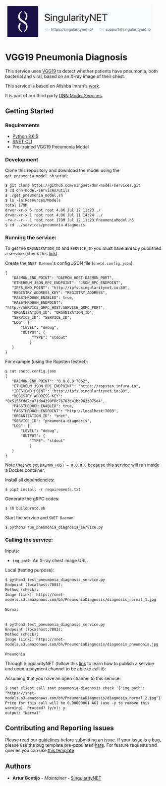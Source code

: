 [issue-template]: ../../../../../issues/new?template=BUG_REPORT.md
[feature-template]: ../../../../../issues/new?template=FEATURE_REQUEST.md

![singnetlogo](../../docs/assets/singnet-logo.jpg 'SingularityNET')

# VGG19 Pneumonia Diagnosis

This service uses [VGG19](http://www.robots.ox.ac.uk/~vgg/research/very_deep/) 
to detect whether patients have pneumonia, both bacterial and viral, based on an X-ray image of their chest.

This service is based on Alishba Imran's [work](https://github.com/alishbaimran/Pneumonia-Diagnosis-CNN-Model).

It is part of our third party [DNN Model Services](https://github.com/singnet/dnn-model-services).

## Getting Started

### Requirements

- [Python 3.6.5](https://www.python.org/downloads/release/python-365/)
- [SNET CLI](https://github.com/singnet/snet-cli)
- Pre-trained VGG19 Pneumonia Model

### Development

Clone this repository and download the model using the `get_pneumonia_model.sh` script:

```
$ git clone https://github.com/singnet/dnn-model-services.git
$ cd dnn-model-services/utils
$ ./get_pneumonia_model.sh
$ ls -la Resources/Models
total 179M
drwxr-xr-x 5 root root 4.0K Jul 12 11:23 ./
drwxr-xr-x 1 root root 4.0K Jul 11 14:24 ../
-rw-r--r-- 1 root root 179M Jul 12 11:23 PneumoniaModel.h5
$ cd ../services/pneumonia-diagnosis
```

### Running the service:

To get the `ORGANIZATION_ID` and `SERVICE_ID` you must have already published a service (check this [link](https://dev.singularitynet.io/tutorials/publish/)).

Create the `SNET Daemon`'s config JSON file (`snetd.config.json`).

```
{
   "DAEMON_END_POINT": "DAEMON_HOST:DAEMON_PORT",
   "ETHEREUM_JSON_RPC_ENDPOINT": "JSON_RPC_ENDPOINT",
   "IPFS_END_POINT": "http://ipfs.singularitynet.io:80",
   "REGISTRY_ADDRESS_KEY": "REGISTRY_ADDRESS",
   "PASSTHROUGH_ENABLED": true,
   "PASSTHROUGH_ENDPOINT": "http://SERVICE_GRPC_HOST:SERVICE_GRPC_PORT",  
   "ORGANIZATION_ID": "ORGANIZATION_ID",
   "SERVICE_ID": "SERVICE_ID",
   "LOG": {
       "LEVEL": "debug",
       "OUTPUT": {
            "TYPE": "stdout"
           }
   }
}
```

For example (using the Ropsten testnet):

```
$ cat snetd.config.json
{
   "DAEMON_END_POINT": "0.0.0.0:7062",
   "ETHEREUM_JSON_RPC_ENDPOINT": "https://ropsten.infura.io",
   "IPFS_END_POINT": "http://ipfs.singularitynet.io:80",
   "REGISTRY_ADDRESS_KEY": "0x5156fde2ca71da4398f8c76763c41bc9633875e4",
   "PASSTHROUGH_ENABLED": true,
   "PASSTHROUGH_ENDPOINT": "http://localhost:7003",
   "ORGANIZATION_ID": "snet",
   "SERVICE_ID": "pneumonia-diagnosis",
   "LOG": {
       "LEVEL": "debug",
       "OUTPUT": {
           "TYPE": "stdout"
           }
   }
}
```

Note that we set `DAEMON_HOST = 0.0.0.0` because this service will run inside a Docker container.

Install all dependencies:
```
$ pip3 install -r requirements.txt
```
Generate the gRPC codes:
```
$ sh buildproto.sh
```
Start the service and `SNET Daemon`:
```
$ python3 run_pneumonia_diagnosis_service.py
```

### Calling the service:

Inputs:
  - `img_path`: An X-ray chest image URL.

Local (testing purpose):

```
$ python3 test_pneumonia_diagnosis_service.py 
Endpoint (localhost:7003): 
Method (check): 
Image (Link): https://snet-models.s3.amazonaws.com/bh/PneumoniaDiagnosis/diagnosis_normal_1.jpg

Normal


$ python3 test_pneumonia_diagnosis_service.py 
Endpoint (localhost:7003): 
Method (check): 
Image (Link): https://snet-models.s3.amazonaws.com/bh/PneumoniaDiagnosis/diagnosis_pneumonia.jpg

Pneumonia
```

Through SingularityNET (follow this [link](https://dev.singularitynet.io/tutorials/publish/) to learn how to publish a service and open a payment channel to be able to call it):

Assuming that you have an open channel to this service:

```
$ snet client call snet pneumonia-diagnosis check '{"img_path": "https://snet-models.s3.amazonaws.com/bh/PneumoniaDiagnosis/diagnosis_normal_2.jpg"}'
Price for this call will be 0.00000001 AGI (use -y to remove this warning). Proceed? (y/n): y
output: "Normal"
```

## Contributing and Reporting Issues

Please read our [guidelines](https://dev.singularitynet.io/docs/contribute/contribution-guidelines/#submitting-an-issue) before submitting an issue. If your issue is a bug, please use the bug template pre-populated [here][issue-template]. For feature requests and queries you can use [this template][feature-template].

## Authors

* **Artur Gontijo** - *Maintainer* - [SingularityNET](https://www.singularitynet.io)